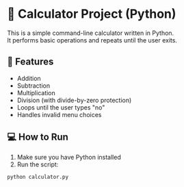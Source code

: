 # 🧮 Calculator Project (Python)

This is a simple command-line calculator written in Python.  
It performs basic operations and repeats until the user exits.

## 🔧 Features
- Addition
- Subtraction
- Multiplication
- Division (with divide-by-zero protection)
- Loops until the user types "no"
- Handles invalid menu choices

## 💻 How to Run
1. Make sure you have Python installed
2. Run the script:

```bash
python calculator.py
